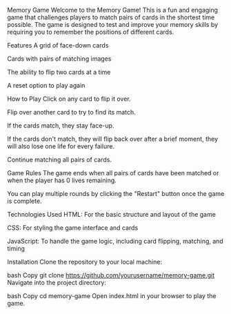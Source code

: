Memory Game
Welcome to the Memory Game! This is a fun and engaging game that challenges players to match pairs of cards in the shortest time possible. The game is designed to test and improve your memory skills by requiring you to remember the positions of different cards.

Features
A grid of face-down cards

Cards with pairs of matching images

The ability to flip two cards at a time

A reset option to play again

How to Play
Click on any card to flip it over.

Flip over another card to try to find its match.

If the cards match, they stay face-up.

If the cards don't match, they will flip back over after a brief moment, they will also lose one life for every failure.

Continue matching all pairs of cards.

Game Rules
The game ends when all pairs of cards have been matched or when the player has 0 lives remaining.

You can play multiple rounds by clicking the "Restart" button once the game is complete.

Technologies Used
HTML: For the basic structure and layout of the game

CSS: For styling the game interface and cards

JavaScript: To handle the game logic, including card flipping, matching, and timing

Installation
Clone the repository to your local machine:

bash
Copy
git clone https://github.com/yourusername/memory-game.git
Navigate into the project directory:

bash
Copy
cd memory-game
Open index.html in your browser to play the game.

